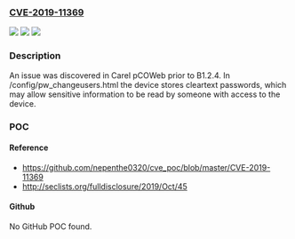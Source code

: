 ### [CVE-2019-11369](https://cve.mitre.org/cgi-bin/cvename.cgi?name=CVE-2019-11369)
![](https://img.shields.io/static/v1?label=Product&message=n%2Fa&color=blue)
![](https://img.shields.io/static/v1?label=Version&message=n%2Fa&color=blue)
![](https://img.shields.io/static/v1?label=Vulnerability&message=n%2Fa&color=brighgreen)

### Description

An issue was discovered in Carel pCOWeb prior to B1.2.4. In /config/pw_changeusers.html the device stores cleartext passwords, which may allow sensitive information to be read by someone with access to the device.

### POC

#### Reference
- https://github.com/nepenthe0320/cve_poc/blob/master/CVE-2019-11369
- http://seclists.org/fulldisclosure/2019/Oct/45

#### Github
No GitHub POC found.

